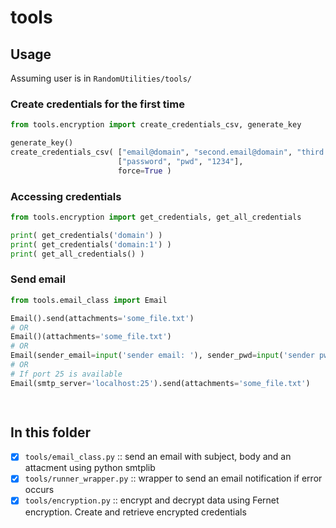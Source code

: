 # tools

## Usage

Assuming user is in `RandomUtilities/tools/`

### Create credentials for the first time

```python
from tools.encryption import create_credentials_csv, generate_key

generate_key()
create_credentials_csv( ["email@domain", "second.email@domain", "third.email.email@different.domain"], 
                        ["password", "pwd", "1234"], 
                        force=True )
```

### Accessing credentials

```python
from tools.encryption import get_credentials, get_all_credentials

print( get_credentials('domain') )
print( get_credentials('domain:1') )
print( get_all_credentials() )
```

### Send email

```python
from tools.email_class import Email

Email().send(attachments='some_file.txt')
# OR
Email()(attachments='some_file.txt')
# OR
Email(sender_email=input('sender email: '), sender_pwd=input('sender pwd: ')).send(attachments='tools/some_file.txt')
# OR
# If port 25 is available
Email(smtp_server='localhost:25').send(attachments='some_file.txt')

    
```

## In this folder

- [x]  `tools/email_class.py` :: send an email with subject, body and an attacment using python smtplib
- [x]  `tools/runner_wrapper.py` :: wrapper to send an email notification if error occurs
- [x]  `tools/encryption.py` :: encrypt and decrypt data using Fernet encryption. Create and retrieve encrypted credentials
